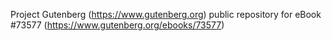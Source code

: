 Project Gutenberg (https://www.gutenberg.org) public repository for eBook #73577 (https://www.gutenberg.org/ebooks/73577)
